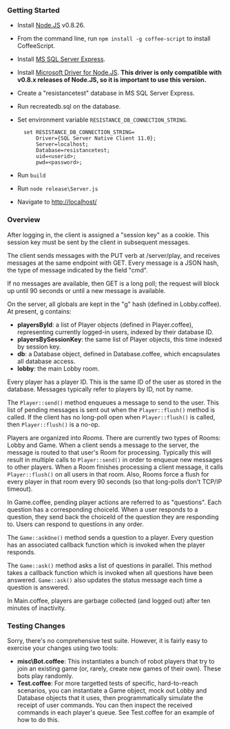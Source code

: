 ### Getting Started

* Install [Node.JS](http://nodejs.org/dist/v0.8.26/) v0.8.26.
* From the command line, run `npm install -g coffee-script` to install CoffeeScript. 
* Install [MS SQL Server Express](http://www.microsoft.com/en-us/download/details.aspx?id=29062).
* Install [Microsoft Driver for Node.JS](http://www.microsoft.com/en-us/download/details.aspx?id=29995). **This driver is only compatible with v0.8.x releases of Node.JS, so it is important to use this version.**
* Create a "resistancetest" database in MS SQL Server Express.
* Run recreatedb.sql on the database.
* Set environment variable `RESISTANCE_DB_CONNECTION_STRING`.

        set RESISTANCE_DB_CONNECTION_STRING=
            Driver={SQL Server Native Client 11.0};
            Server=localhost;
            Database=resistancetest;
            uid=<userid>;
            pwd=<password>;

* Run `build`
* Run `node release\Server.js`
* Navigate to [http://localhost/](http://localhost/)

### Overview

After logging in, the client is assigned a "session key" as a cookie.  This session key must be sent by the client in subsequent messages.

The client sends messages with the PUT verb at /server/play, and receives messages at the same endpoint with GET. Every message is a JSON hash, the type of message indicated by the field "cmd".

If no messages are available, then GET is a long poll; the request will block up until 90 seconds or until a new message is available.

On the server, all globals are kept in the "g" hash (defined in Lobby.coffee).  At present, g contains:

* **playersById**: a list of Player objects (defined in Player.coffee), representing currently logged-in users, indexed by their database ID.
* **playersBySessionKey**: the same list of Player objects, this time indexed by session key.
* **db**: a Database object, defined in Database.coffee, which encapsulates all database access.
* **lobby**: the main Lobby room.

Every player has a player ID. This is the same ID of the user as stored in the database. Messages typically refer to players by ID, not by name.

The `Player::send()` method enqueues a message to send to the user. This list of pending messages is sent out when the `Player::flush()` method is called. If the client has no long-poll open when `Player::flush()` is called, then `Player::flush()` is a no-op.

Players are organized into *Rooms*. There are currently two types of Rooms: Lobby and Game.  When a client sends a message to the server, the message is routed to that user's Room for processing.  Typically this will result in multiple calls to `Player::send()` in order to enqueue new messages to other players.  When a Room finishes processing a client message, it calls `Player::flush()` on all users in that room.  Also, Rooms force a flush for every player in that room every 90 seconds (so that long-polls don't TCP/IP timeout).

In Game.coffee, pending player actions are referred to as "questions".  Each question has a corresponding choiceId.  When a user responds to a question, they send back the choiceId of the question they are responding to.  Users can respond to questions in any order.

The `Game::askOne()` method sends a question to a player. Every question has an associated callback function which is invoked when the player responds.

The `Game::ask()` method asks a list of questions in parallel.  This method takes a callback function which is invoked when all questions have been answered. `Game::ask()` also updates the status message each time a question is answered.

In Main.coffee, players are garbage collected (and logged out) after ten minutes of inactivity.

### Testing Changes

Sorry, there's no comprehensive test suite.  However, it is fairly easy to exercise your changes using two tools:

* **misc\Bot.coffee**: This instantiates a bunch of robot players that try to join an existing game (or, rarely, create new games of their own). These bots play randomly.
* **Test.coffee**: For more targetted tests of specific, hard-to-reach scenarios, you can instantiate a Game object, mock out Lobby and Database objects that it uses, then programmatically simulate the receipt of user commands. You can then inspect the received commands in each player's queue. See Test.coffee for an example of how to do this.
